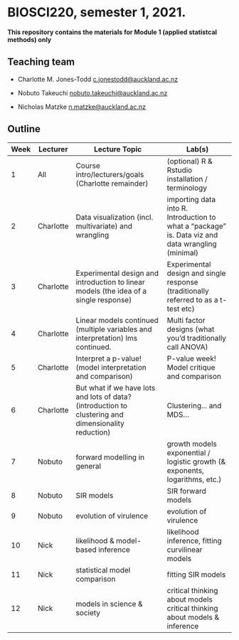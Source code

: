 # BIOSCI220, semester 1, 2021.

**This repository contains the materials for Module 1 (applied statistcal methods) only**

## Teaching team

 + Charlotte M. Jones-Todd [c.jonestodd@auckland.ac.nz](c.jonestodd@auckland.ac.nz)

 + Nobuto Takeuchi [nobuto.takeuchi@auckland.ac.nz](nobuto.takeuchi@auckland.ac.nz)

 + Nicholas Matzke [n.matzke@auckland.ac.nz](n.matzke@auckland.ac.nz)

## Outline

| Week  | Lecturer  | Lecture Topic  | Lab(s)  |
|---    |---        |---             |---      |  
|  1 | All  | Course intro/lecturers/goals (Charlotte remainder)  | (optional) R & Rstudio installation / terminology  |
|  2 | Charlotte  | Data visualization (incl. multivariate) and wrangling  | importing data into R. Introduction to what a “package” is. Data viz and data wrangling (minimal)  |
|  3 | Charlotte  | Experimental design and introduction to linear models (the idea of a single response)	  |  	Experimental design and single response (traditionally referred to as a t-test etc) |
|  4 | Charlotte | Linear models continued (multiple variables and interpretation)	lms continued.  | Multi factor designs (what you’d traditionally call ANOVA)  |
|  5 | Charlotte  | Interpret a p-value! (model interpretation and comparison)	  |  P-value week! Model critique and comparison |
|  6 | Charlotte  | But what if we have lots and lots of data? (introduction to clustering and dimensionality reduction)  | Clustering... and MDS…   |
|  7 | Nobuto |  forward modelling in general | growth models	exponential / logistic growth (& exponents, logarithms, etc.)  |
|  8 | Nobuto  |  	SIR models |  SIR forward models |
|  9 | Nobuto  | evolution of virulence	  |  evolution of virulence	 |
|  10 | Nick  | likelihood & model-based inference  | 	likelihood inference, fitting curvilinear models  |
|  11 | Nick  |  statistical model comparison |  	fitting SIR models |
|  12 | Nick  |  models in science & society | critical thinking about models	critical thinking about models & inference  |
